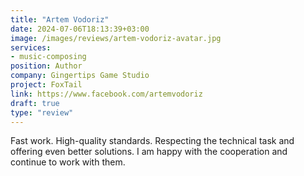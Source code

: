 ```yaml
---
title: "Artem Vodoriz"
date: 2024-07-06T18:13:39+03:00
image: /images/reviews/artem-vodoriz-avatar.jpg
services: 
- music-composing
position: Author
company: Gingertips Game Studio
project: FoxTail
link: https://www.facebook.com/artemvodoriz
draft: true
type: "review"
---
```


Fast work. High-quality standards. Respecting the technical task and offering even better solutions. I am happy with the cooperation and continue to work with them.